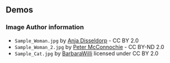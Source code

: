 ## Demos

### Image Author information

* `Sample_Woman.jpg` by [Anja Disseldorp](https://www.flickr.com/photos/45959769@N02/5421321484) - CC BY 2.0
* `Sample_Woman_2.jpg` by [Peter McConnochie](https://www.flickr.com/photos/57676038@N06/18226878095) - CC BY-ND 2.0
* `Sample_Cat.jpg` by [BarbaraWilli](https://www.flickr.com/photos/52660687@N02/6820222798) licensed under CC BY 2.0 
